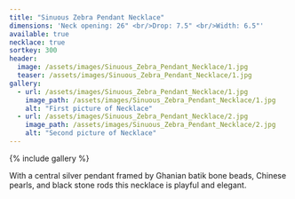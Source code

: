```yaml
---
title: "Sinuous Zebra Pendant Necklace"
dimensions: 'Neck opening: 26" <br/>Drop: 7.5" <br/>Width: 6.5"'
available: true
necklace: true
sortkey: 300
header:
  image: /assets/images/Sinuous_Zebra_Pendant_Necklace/1.jpg
  teaser: /assets/images/Sinuous_Zebra_Pendant_Necklace/1.jpg
gallery:
  - url: /assets/images/Sinuous_Zebra_Pendant_Necklace/1.jpg
    image_path: /assets/images/Sinuous_Zebra_Pendant_Necklace/1.jpg
    alt: "First picture of Necklace"
  - url: /assets/images/Sinuous_Zebra_Pendant_Necklace/2.jpg
    image_path: /assets/images/Sinuous_Zebra_Pendant_Necklace/2.jpg
    alt: "Second picture of Necklace"
---
```



{% include gallery %}

With a central silver pendant framed by Ghanian batik bone beads, Chinese pearls, and black stone rods this necklace is playful and elegant.